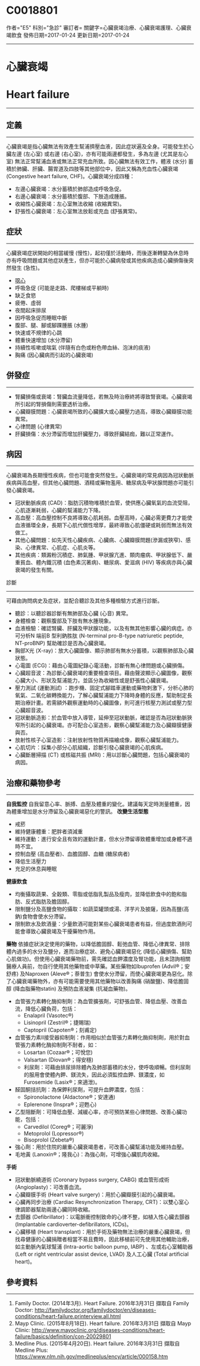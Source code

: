 # C0018801
作者="E5"
科別="急診"
審訂者=
關鍵字=心臟衰竭治療、心臟衰竭護理、心臟衰竭飲食
發佈日期=2017-01-24
更新日期=2017-01-24

----------
# 心臟衰竭
# Heart failure
----------
## 定義
----------

心臟衰竭是指心臟無法有效產生幫浦擠壓血液，因此症狀遍及全身。可能發生於心臟左邊 (左心室) 或右邊 (右心室)，亦有可能兩邊都發生，多為左邊 (尤其是左心室) 無法正常幫浦血液或無法正常充血所致。因心臟無法有效工作，體液 (水分) 蓄積於肺臟、肝臟、腸胃道及四肢等其他部位中，因此又稱為充血性心臟衰竭 (Congestive heart failure, CHF)。心臟衰竭分成四種：

- 左邊心臟衰竭：水分蓄積於肺部造成呼吸急促。
- 右邊心臟衰竭：水分蓄積於腹部、下肢造成腫脹。
- 收縮性心臟衰竭：左心室無法收縮 (收縮異常)。
- 舒張性心臟衰竭：左心室無法放鬆或充血 (舒張異常)。 
## 症狀
----------

心臟衰竭症狀開始的相當緩慢 (慢性)，起初僅於活動時，而後逐漸轉變為休息時亦有呼吸問題或其他症狀產生，但亦可能於心臟病發或其他疾病造成心臟損傷後突然發生 (急性)。

- [噁心](C0027497)
- 呼吸急促 (可能是走路、爬樓梯或平躺時) 
- 缺乏食慾
- 疲倦、虛弱
- 夜間起床排尿
- 因呼吸急促而睡眠中斷
- 腹部、腿、腳或腳踝腫脹 (水腫) 
- 快速或不規律的心跳
- 體重快速增加 (水分滯留) 
- 持續性咳嗽或喘氣 (伴隨有白色或粉色帶血絲、泡沫的痰液) 
- 胸痛 (因心臟病而引起的心臟衰竭)  
## 併發症
----------
- 腎臟損傷或衰竭：腎臟血流量降低，若無及時治療終將導致腎衰竭。心臟衰竭所引起的腎損傷則需要透析治療。
- 心臟瓣膜問題：心臟衰竭所致的心臟擴大或心臟壓力過高，導致心臟瓣膜功能異常。
- 心律問題 (心律異常)  
- 肝臟損傷：水分滯留而增加肝臟壓力，導致肝臟結痂，難以正常運作。
## 病因
----------

心臟衰竭為長期慢性疾病，但也可能會突然發生。心臟衰竭的常見病因為冠狀動脈疾病與高血壓，但其他心臟問題、酒精或藥物濫用、糖尿病及甲狀腺問題亦可能引發心臟衰竭。 

- 冠狀動脈疾病 (CAD)：脂肪沉積物堆積於血管，使供應心臟氧氣的血流受阻，心肌逐漸耗弱，心臟的幫浦能力下降。
- 高血壓：高血壓控制不良將導致心肌耗弱。血壓高時，心臟必需更費力才能使血液循環全身，長期下心肌代償性增厚，最終導致心肌僵硬或耗弱而無法有效做工。
- 其他心臟問題：如先天性心臟疾病、心臟病、心臟瓣膜問題(滲漏或狹窄)、感染、心律異常、心肌症、心肌炎等。
- 其他疾病：類澱粉沉積症、肺氣腫、甲狀腺亢進、類肉瘤病、甲狀腺低下、嚴重貧血、體內鐵沉積 (血色素沉著病)、糖尿病、愛滋病 (HIV) 等疾病亦與心臟衰竭的發生有關。 

診斷

----------

可藉由詢問病史及症狀，並配合聽診及其他多種檢驗方式進行診斷。 

- 聽診：以聽診器診斷有無肺部及心臟 (心音) 異常。
- 身體檢查：觀察腹部及下肢有無水腫現象。
- 血液檢驗：確認腎臟、肝臟及甲狀腺功能，以及有無其他影響心臟的病症。亦可分析N 端前B 型利鈉胜肽 (N-terminal pro-B-type natriuretic peptide, NT-proBNP) 幫助確診是否為心臟衰竭。
- 胸部X光 (X-ray)：放大心臟圖像、顯示肺部有無水分蓄積，以觀察肺部及心臟狀態。
- 心電圖 (ECG)：藉由心電圖紀錄心電活動，診斷有無心律問題或心臟損傷。
- 心臟超音波：為診斷心臟衰竭的重要檢查項目。藉由聲波顯示心臟圖像，觀察心臟大小、形狀及幫浦能力，並區分為收縮性或是舒張性心臟衰竭。
- 壓力測試 (運動測試) ：跑步機、固定式腳踏車運動或藥物刺激下，分析心肺的氧氣、二氧化碳轉換能力，了解心臟幫浦能力下降時身體的反應，幫助制定長期治療計畫。若需額外觀察運動時的心臟圖像，則可進行核壓力測試或壓力型心臟超音波。
- 冠狀動脈造影：於血管中放入導管，延伸至冠狀動脈，確認是否為冠狀動脈狹窄所引起的心臟衰竭。亦可配合心室造影，觀察心臟幫浦能力及心臟瓣膜健康與否。
- 放射性核子心室造影：注射放射性物質再描繪成像，觀察心臟幫浦能力。
- 心肌切片：採集小部分心肌組織，診斷引發心臟衰竭的心肌疾病。
- 心臟斷層掃描 (CT) 或核磁共振 (MRI)：用以診斷心臟問題，包括心臟衰竭的病因。
## 治療和藥物參考
----------

**自我監控**
自我留意心率、脈搏、血壓及體重的變化。建議每天定時測量體重，因為體重增加是水分滯留及心臟衰竭惡化的警訊。
**改變生活型態**

- 戒菸
- 維持健康體重：肥胖者須減重
- 維持運動：進行安全且有效的運動計畫，但水分滯留導致體重增加或身體不適時不宜。
- 控制血壓 (高血壓者)、血膽固醇、血糖 (糖尿病者)
- 降低生活壓力
- 充足的休息與睡眠

**健康飲食**

- 均衡攝取蔬果、全穀類、零脂或低脂乳製品及瘦肉，並降低飲食中的飽和脂肪、反式脂肪及膽固醇。
- 限制鹽分及高鹽食物的攝取：如蔬菜罐頭或湯、洋芋片及披薩，因為高鹽(高鈉)食物會使水分滯留。
- 限制飲水及飲酒量：少量飲酒可能對某些心臟衰竭患者有益，但過度飲酒則可能會導致心臟衰竭及干擾藥物作用。

**藥物**
依據症狀決定使用的藥物，以降低膽固醇、鬆弛血管、降低心律異常、排除體內過多的水分及鹽分，進而治療症狀、避免心臟衰竭惡化 (降低心臟損傷、幫助心肌做功)。但使用心臟衰竭藥物前，需先確認血鉀濃度及腎功能，且未諮詢相關醫療人員前，勿自行使用其他藥物或中草藥。某些藥物如Ibuprofen (Advil®；安舒疼) 及Naproxen (Aleve®；萘普生) 會使水分滯留，而使心臟衰竭更為惡化。除了心臟衰竭藥物外，亦有可能需要使用其他藥物以改善胸痛 (硝酸鹽)、降低膽固醇 (降血脂藥物statin) 及預防血液凝集 (抗凝血藥物)。 

- 血管張力素轉化酶抑制劑：為血管擴張劑，可舒張血管、降低血壓、改善血流，降低心臟負荷，包括：
  - Enalapril (Vasotec®)
  - Lisinopril (Zestril®；捷賜瑞)
  - Captopril (Capoten®；刻甫定)
- 血管張力素II接受器抑制劑：作用相似於血管張力素轉化酶抑制劑，用於對血管張力素轉化酶抑制劑不耐者，如：
  - Losartan (Cozaar®；可悅您) 
  - Valsartan (Diovan®；得安穩)
  - 利尿劑：可藉由排尿排除體內及肺部蓄積的水分，使呼吸順暢。但利尿劑的服用會使體內鉀、鎂流失，因此必須監控血鉀、鎂濃度，如 Furosemide (Lasix®；來適泄)。
- 醛固酮拮抗劑：為保鉀利尿劑，可提升血鉀濃度，包括：
  - Spironolactone (Aldactone®；安達通)
  - Eplerenone (Inspra®；迎甦心)
- 乙型阻斷劑：可降低血壓、減緩心率，亦可預防某些心律問題、改善心臟功能，包括：
  - Carvedilol (Coreg®；可麗淨)
  - Metoprolol (Lopressor®) 
  - Bisoprolol (Zebeta®)
- 強心劑：用於住院的嚴重心臟衰竭患者，可改善心臟幫浦功能及維持血壓。
- 毛地黃 (Lanoxin®；隆我心)：為強心劑，可增強心臟肌肉收縮。

**手術**

- 冠狀動脈繞道術 (Coronary bypass surgery, CABG) 或血管形成術 (Angioplasty)：可改善血流。
- 心臟瓣膜手術 (Heart valve surgery)：用於心臟瓣膜引起的心臟衰竭。
- 心臟再同步治療 (Cardiac Resynchronization Therapy, CRT)：以雙心室心律調節器幫助兩邊心臟同時收縮。
- 去顫器 (Defibrillator)：以電脈衝控制致命的心律不整，如植入性心臟去顫器 (Implantable cardioverter-defibrillators, ICDs)。
- 心臟移植 (Heart transplant)：用於手術及藥物無法治療的嚴重心臟衰竭，但找尋健康的心臟捐贈者相當不易且費時，因此移植前可先使用其他輔助治療，如主動脈內氣球幫浦 (Intra-aortic balloon pump, IABP) 、左或右心室輔助器 (Left or right ventricular assist device, LVAD) 及人工心臟 (Total artificial heart)。 
## 參考資料
----------
1. Family Doctor. (2014年3月). Heart Failure. 2016年3月31日 擷取自 Family Doctor: 
  http://familydoctor.org/familydoctor/en/diseases-conditions/heart-failure.printerview.all.html
2. Mayp Clinic. (2015年8月18日). Heart failure. 2016年3月31日 擷取自 Mayp Clinic: 
  http://www.mayoclinic.org/diseases-conditions/heart-failure/basics/definition/con-20029801
3. Medline Plus. (2015年4月20日). Heart failure. 2016年3月31日 擷取自 Medline Plus: 
  https://www.nlm.nih.gov/medlineplus/ency/article/000158.htm

